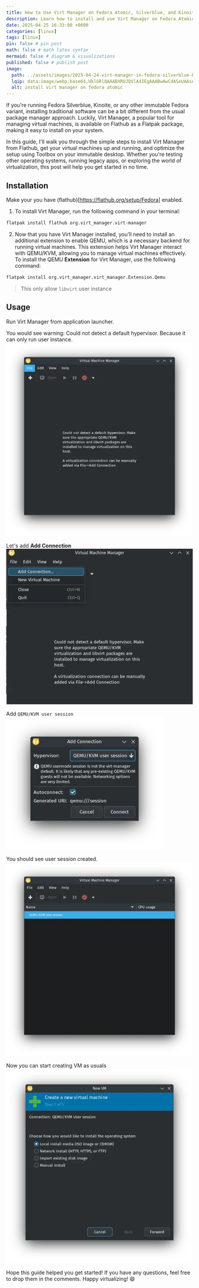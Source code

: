 ```yaml
---
title: How to Use Virt Manager on Fedora Atomic, Silverblue, and Kinoite - Easy VM Setup Guide
description: Learn how to install and use Virt Manager on Fedora Atomic desktops like Silverblue, Kinoite, and Sericea. This guide covers VM setup using Toolbox and Flatpak for seamless virtualization on immutable systems.
date: 2025-04-25 16:33:00 +0600
categories: [linux]
tags: [linux]
pin: false # pin post
math: false # math latex syntax
mermaid: false # diagram & visualizations
published: false # publish post
image:
  path: ../assets/images/2025-04-24-virt-manager-in-fedora-silverblue-kinoite-atomic/virt-manager-poster.webp
  lqip: data:image/webp;base64,UklGRlQAAABXRUJQVlA4IEgAAABwAwCdASoUAAsAPzmEuVOvKKWisAgB4CcJagCdABj0JzwgpAAA/uMDmHI4wpu5pSPwNURWM+sXDe9gdxf4bBCY6YmWaqMLIAA=
  alt: install virt manager on fedora atomic
---
```


If you're running Fedora Silverblue, Kinoite, or any other immutable Fedora variant, installing traditional software can be a bit different from the usual package manager approach. Luckily, Virt Manager, a popular tool for managing virtual machines, is available on Flathub as a Flatpak package, making it easy to install on your system.

In this guide, I'll walk you through the simple steps to install Virt Manager from Flathub, get your virtual machines up and running, and optimize the setup using Toolbox on your immutable desktop. Whether you're testing other operating systems, running legacy apps, or exploring the world of virtualization, this post will help you get started in no time.

## Installation
Make your you have (flathub)[https://flathub.org/setup/Fedora] enabled.

1. To install Virt Manager, run the following command in your terminal:
```sh
flatpak install flathub org.virt_manager.virt-manager
```

2. Now that you have Virt Manager installed, you’ll need to install an additional extension to enable QEMU, which is a necessary backend for running virtual machines. This extension helps Virt Manager interact with QEMU/KVM, allowing you to manage virtual machines effectively.  
To install the QEMU **Extension** for Virt Manager, use the following command:
```sh
flatpak install org.virt_manager.virt_manager.Extension.Qemu
```
> This only allow `libvirt` user instance

## Usage
Run Virt Manager from application launcher.

You would see warning: Could not detect a default hypervisor. Because it can only run user instance.  
![warning](../assets/images/2025-04-25-virt-manager-in-fedora-silverblue-kinoite-atomic/Screenshot_20250425_023436.webp)  

Let's add **Add Connection**  
![add connection](../assets/images/2025-04-25-virt-manager-in-fedora-silverblue-kinoite-atomic/Screenshot_20250425_023555.webp)  

Add `QEMU/KVM user session`  
![user session](../assets/images/2025-04-25-virt-manager-in-fedora-silverblue-kinoite-atomic/Screenshot_20250425_023611.webp)  

You should see user session created.  
![user session created](../assets/images/2025-04-25-virt-manager-in-fedora-silverblue-kinoite-atomic/Screenshot_20250425_023625.webp)  

Now you can start creating VM as usuals
![create vm](../assets/images/2025-04-25-virt-manager-in-fedora-silverblue-kinoite-atomic/Screenshot_20250425_023645.webp)  

Hope this guide helped you get started! If you have any questions, feel free to drop them in the comments. Happy virtualizing! 😄